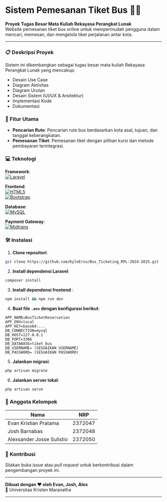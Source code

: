 # **Sistem Pemesanan Tiket Bus 🚌🎫**

**Proyek Tugas Besar Mata Kuliah Rekayasa Perangkat Lunak**  
Website pemesanan tiket bus online untuk mempermudah pengguna dalam mencari, memesan, dan mengelola tiket perjalanan antar kota.

---

### 📋 Deskripsi Proyek
Sistem ini dikembangkan sebagai tugas besar mata kuliah Rekayasa Perangkat Lunak yang mencakup:
- Desain Use Case
- Diagram Aktivitas
- Diagram Urutan
- Desain Sistem (UI/UX & Arsitektur)
- Implementasi Kode
- Dokumentasi

### 🚀 Fitur Utama
- **Pencarian Rute**: Pencarian rute bus berdasarkan kota asal, tujuan, dan tanggal keberangkatan.
- **Pemesanan Tiket**: Pemesanan tiket dengan pilihan kursi dan metode pembayaran terintegrasi.

### 💻 Teknologi
**Framework**:  
[![Laravel](https://img.shields.io/badge/Laravel-FF2D20?style=flat&logo=laravel&logoColor=white)](https://laravel.com)

**Frontend**:  
[![HTML5](https://img.shields.io/badge/HTML5-E34F26?style=flat&logo=html5&logoColor=white)](https://html5.org)  
[![Bootstrap](https://img.shields.io/badge/Bootstrap-7952B3?style=flat&logo=bootstrap&logoColor=white)](https://getbootstrap.com)

**Database**:  
[![MySQL](https://img.shields.io/badge/MySQL-4479A1?style=flat&logo=mysql&logoColor=white)](https://www.mysql.com)

**Payment Gateway**:  
[![Midtrans](https://img.shields.io/badge/Midtrans-00B200?style=flat&logo=midtrans&logoColor=white)](https://midtrans.com) 

### 🛠 Instalasi
1. **Clone repositori**:
```bash
git clone https://github.com/KyleErso/Bus_Ticketing_RPL-2024-2025.git
```

2. **Install dependensi Laravel**:
```bash
composer install
```

3. **Install dependensi frontend** :
```bash
npm install && npm run dev
```

4. **Buat file `.env` dengan konfigurasi berikut**:
```env
APP_NAME=BusTicketReservation
APP_ENV=local
APP_KEY=base64:...
DB_CONNECTION=mysql
DB_HOST=127.0.0.1
DB_PORT=3306
DB_DATABASE=tiket_bus
DB_USERNAME= (SESUAIKAN USERNAME)
DB_PASSWORD= (SESUAIKAN PASSWORD)
```

5. **Jalankan migrasi**:
```bash
php artisan migrate
```

6. **Jalankan server lokal**:
```bash
php artisan serve
```

### 👥 Anggota Kelompok
| Nama                          | NRP      |
|-------------------------------|----------|
| Evan Kristian Pratama         | 2372047  |
| Josh Barnabas                 | 2372048  |
| Alexsander Josse Sulistio     | 2372050  |

### 🤝 Kontribusi
Silakan buka *issue* atau *pull request* untuk berkontribusi dalam pengembangan proyek ini.

---

**Dibuat dengan ❤️ oleh Evan, Josh, Alex**  
📍 Universitas Kristen Maranatha

---

